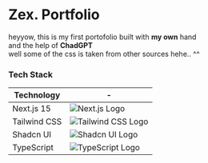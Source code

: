 # Zex. Portfolio

heyyow, this is my first portofolio built with **my own** hand  
and the help of **ChadGPT**  
well some of the css is taken from other sources hehe.. ^^

### Tech Stack

| Technology   | -                                                                                                                   |
| ------------ | ------------------------------------------------------------------------------------------------------------------- |
| Next.js 15   | ![Next.js Logo](https://img.icons8.com/?size=50&id=yUdJlcKanVbh&format=png)                                         |
| Tailwind CSS | ![Tailwind CSS Logo](https://cdn.iconscout.com/icon/free/png-512/free-tailwind-css-5285308-4406745.png?f=webp&w=50) |
| Shadcn UI    | ![Shadcn UI Logo](https://ui.shadcn.com/favicon.ico)                                                                |
| TypeScript   | ![TypeScript Logo](https://img.icons8.com/?size=50&id=uJM6fQYqDaZK&format=png)                                      |
